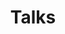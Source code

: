 ---
title: Talks
description: Check out where I've been speaking, and where I plan on going next!
dated: 2017-10-29T17:50:03+02:00
image: "https://adnanrahic.com/img/talks-bg.jpg"
type: talks
layout: list
---
